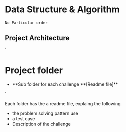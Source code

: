 # Data Structure & Algorithm

`No Particular order`

## Project Architecture

`

# Project folder

- **Sub folder for each challenge
  **[Readme file]\*\*

`

<p>Each folder has the a readme file, explaing the following</p>

- the problem solving pattern use
- a test case
- Description of the challenge
